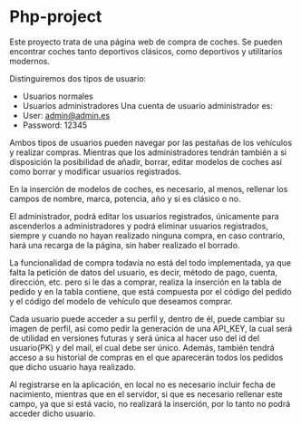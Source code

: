 # Php-project

Este proyecto trata de una página web de compra de coches. Se pueden encontrar coches tanto deportivos clásicos, como deportivos y utilitarios modernos.

Distinguiremos dos tipos de usuario: 
  - Usuarios normales
  - Usuarios administradores
 Una cuenta de usuario administrador es:
  - User: admin@admin.es
  - Password: 12345

Ambos tipos de usuarios pueden navegar por las pestañas de los vehículos y realizar compras. Mientras que los administradores tendrán también a si disposición la posibilidad de añadir, borrar, editar modelos de coches así como borrar y modificar usuarios registrados.

En la inserción de modelos de coches, es necesario, al menos, rellenar los campos de nombre, marca, potencia, año y si es clásico o no.

El administrador, podrá editar los usuarios registrados, únicamente para ascenderlos a administradores y podrá eliminar usuarios registrados, siempre y cuando no hayan realizado ninguna compra, en caso contrario, hará una recarga de la página, sin haber realizado el borrado.

La funcionalidad de compra todavía no está del todo implementada, ya que falta la petición de datos del usuario, es decir, método de pago, cuenta, dirección, etc. pero si le das a comprar, realiza la inserción en la tabla de pedido y en la tabla contiene, que está compuesta por el código del pedido y el código del modelo de vehículo que deseamos comprar.

Cada usuario puede acceder a su perfil y, dentro de él, puede cambiar su imagen de perfil, así como pedir la generación de una API_KEY, la cual será de utilidad en versiones futuras y será única al hacer uso del id del usuario(PK) y del mail, el cual debe ser único. Además, también tendrá acceso a su historial de compras en el que aparecerán todos los pedidos que dicho usuario haya realizado.

Al registrarse en la aplicación, en local no es necesario incluir fecha de nacimiento, mientras que en el servidor, si que es necesario rellenar este campo, ya que si está vacío, no realizará la inserción, por lo tanto no podrá acceder dicho usuario.


